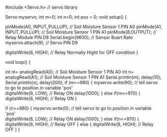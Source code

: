 #include <Servo.h> // servo library

Servo myservo; 
int m=0;
int n=0;
int pos = 0; 
void setup()
 {
  
pinMode(A0, INPUT_PULLUP);           // Soil Moisture Sensor 1 PIN A0
pinMode(A1, INPUT_PULLUP);           // Soil Moisture Sensor 1 PIN A1
pinMode(8,OUTPUT);                             // Relay Module PIN D8
Serial.begin(9600);                                  //  Sensor Buart Rate
myservo.attach(9);                                   //  Servo PIN D9

digitalWrite(8, HIGH);                           // Relay Normally Hight for OFF condition
}

void loop() 
{
 

int m= analogRead(A0);                         // Soil Moisture Sensor 1 PIN A0
int n= analogRead(A1);                           // Soil Moisture Sensor 1 PIN A1
Serial.println(m);
delay(10);
Serial.println(n);
delay(200);
if (m>=980)
{
 myservo.write(90);              // tell servo to go to position in variable 'pos'      
  digitalWrite(8, LOW);       // Relay ON
  delay(1000);
  }
else if(m<=970) 
{
 digitalWrite(8, HIGH);      // Relay ON
 }

 if (n>=980)
{
myservo.write(0);              // tell servo to go to position in variable 'pos'      
  digitalWrite(8, LOW);       // Relay ON
  delay(1000);
  }
else if(n<=970)
{
  digitalWrite(8, HIGH);    // Relay OFF
  }
else
{
  digitalWrite(8, HIGH);   // Relay OFF
  }
}
